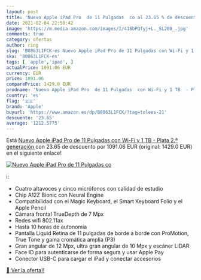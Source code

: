 ```yaml
---
layout: post
title: 'Nuevo Apple iPad Pro  de 11 Pulgadas  co al 23.65 % de descuento'
date: 2021-02-04 22:50:42
image: 'https://m.media-amazon.com/images/I/418bPQfyj+L._SL200_.jpg'
comments: true
category: ofertas
author: ring
slug: 'B0863L1FCK-es Nuevo Apple iPad Pro de 11 Pulgadas con Wi-Fi y 1 TB -...'
sku: 'B0863L1FCK-es'
tags: [ 'apple','ipad', ]
actualPrice: 1091.06 EUR
currency: EUR
price: 1091.06
comparePrice: 1429.0 EUR
prodname: 'Nuevo Apple iPad Pro  de 11 Pulgadas  con Wi-Fi y 1 TB  - Plata  2.ª generación '
country: 'es'
flag: '🇪🇸'
brand: 'Apple'
buyurl: 'https://www.amazon.es/dp/B0863L1FCK/?tag=tolees-21'
descuento: '23.65'
average: '1212.5775'
---
```


Está [Nuevo Apple iPad Pro  de 11 Pulgadas  con Wi-Fi y 1 TB  - Plata  2.ª generación ](https://www.amazon.es/dp/B0863L1FCK/?tag=tolees-21) con 23.65 de descuento por 1091.06 EUR (original: 1429.0 EUR) en el siguiente enlace!

[![Nuevo Apple iPad Pro  de 11 Pulgadas  co](https://m.media-amazon.com/images/I/418bPQfyj+L._SL200_.jpg)](https://www.amazon.es/dp/B0863L1FCK/?tag=tolees-21)

ℹ️:

- Cuatro altavoces y cinco micrófonos con calidad de estudio
- Chip A12Z Bionic con Neural Engine
- Compatibilidad con el Magic Keyboard, el Smart Keyboard Folio y el Apple Pencil
- Cámara frontal TrueDepth de 7 Mpx
- Redes wifi 802.11ax
- Hasta 10 horas de autonomía
- Pantalla Liquid Retina de 11 pulgadas de borde a borde con ProMotion, True Tone y gama cromática amplia (P3)
- Gran angular de 12 Mpx, ultra gran angular de 10 Mpx y escáner LiDAR
- Face ID para autenticarse de forma segura y usar Apple Pay
- Conector USB-C para cargar el iPad y conectar accesorios

[🛒 Ver la oferta!!](https://www.amazon.es/dp/B0863L1FCK/?tag=tolees-21)
